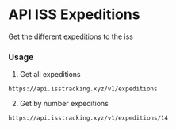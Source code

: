 # API ISS Expeditions

Get the different expeditions to the iss

### Usage

1. Get all expeditions

`https://api.isstracking.xyz/v1/expeditions`

2. Get by number expeditions

`https://api.isstracking.xyz/v1/expeditions/14`

